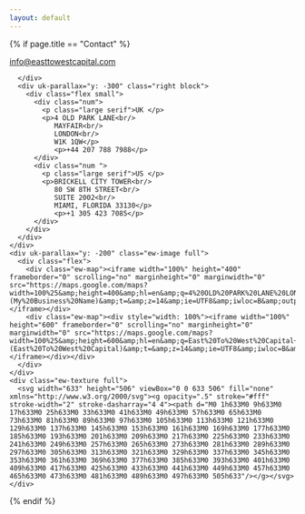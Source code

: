 ```yaml
---
layout: default
---
```


{% if page.title == "Contact" %}
<section class="ew-how">
  <div class="wrapper extra">
    <div class="text-wrapper">
      <p class="large serif">
        <a href="mailto:info@easttowestcapital.com">info@easttowestcapital.com</a>
      </p>
    </div>
  </div>
</section>
<section class="ew-where-we-work">
  <div class="wrapper">
    <div class="flex flip">
      <div class="left">

      </div>
      <div uk-parallax="y: -300" class="right block">
        <div class="flex small">
          <div class="num">
            <p class="large serif">UK </p>
            <p>4 OLD PARK LANE<br/>
               MAYFAIR<br/>
               LONDON<br/>
               W1K 1QW</p>
               <p>+44 207 788 7988</p>
          </div>
          <div class="num ">
            <p class="large serif">US </p>
            <p>BRICKELL CITY TOWER<br/>
               80 SW 8TH STREET<br/>
               SUITE 2002<br/>
               MIAMI, FLORIDA 33130</p>
               <p>+1 305 423 7085</p>
          </div>
        </div>
      </div>
    </div>
    <div uk-parallax="y: -200" class="ew-image full">
      <div class="flex">
        <div class="ew-map"><iframe width="100%" height="400" frameborder="0" scrolling="no" marginheight="0" marginwidth="0" src="https://maps.google.com/maps?width=100%25&amp;height=400&amp;hl=en&amp;q=4%20OLD%20PARK%20LANE%20LONDON%20W1K%201QW+(My%20Business%20Name)&amp;t=&amp;z=14&amp;ie=UTF8&amp;iwloc=B&amp;output=embed"></iframe></div>
        <div class="ew-map"><div style="width: 100%"><iframe width="100%" height="600" frameborder="0" scrolling="no" marginheight="0" marginwidth="0" src="https://maps.google.com/maps?width=100%25&amp;height=600&amp;hl=en&amp;q=East%20To%20West%20Capital+(East%20To%20West%20Capital)&amp;t=&amp;z=14&amp;ie=UTF8&amp;iwloc=B&amp;output=embed"></iframe></div></div>
      </div>
    </div>
    <div class="ew-texture full">
      <svg width="633" height="506" viewBox="0 0 633 506" fill="none" xmlns="http://www.w3.org/2000/svg"><g opacity=".5" stroke="#fff" stroke-width="2" stroke-dasharray="4 4"><path d="M0 1h633M0 9h633M0 17h633M0 25h633M0 33h633M0 41h633M0 49h633M0 57h633M0 65h633M0 73h633M0 81h633M0 89h633M0 97h633M0 105h633M0 113h633M0 121h633M0 129h633M0 137h633M0 145h633M0 153h633M0 161h633M0 169h633M0 177h633M0 185h633M0 193h633M0 201h633M0 209h633M0 217h633M0 225h633M0 233h633M0 241h633M0 249h633M0 257h633M0 265h633M0 273h633M0 281h633M0 289h633M0 297h633M0 305h633M0 313h633M0 321h633M0 329h633M0 337h633M0 345h633M0 353h633M0 361h633M0 369h633M0 377h633M0 385h633M0 393h633M0 401h633M0 409h633M0 417h633M0 425h633M0 433h633M0 441h633M0 449h633M0 457h633M0 465h633M0 473h633M0 481h633M0 489h633M0 497h633M0 505h633"/></g></svg>
    </div>
  </div>
</section>
<!-- <section class="ew-where-we-work">
  <div class="wrapper">
    <div class="flex">
      <div class="left">

      </div>
      <div uk-parallax="y: -300" class="right block">
        <div class="flex small">
          <div class="num full">
            <p class="large serif">US </p>
          </div>
        </div>
      </div>
    </div>
    <div uk-parallax="y: -200" class="ew-image full">
      <div style="width: 100%"><iframe width="100%" height="400" frameborder="0" scrolling="no" marginheight="0" marginwidth="0" src="https://maps.google.com/maps?width=100%25&amp;height=400&amp;hl=en&amp;q=BRICKELL%20CITY%20TOWER%2080%20SW%208TH%20STREET%20SUITE%202002%20MIAMI,%20FLORIDA%2033130+(My%20Business%20Name)&amp;t=&amp;z=14&amp;ie=UTF8&amp;iwloc=B&amp;output=embed"></iframe></div>
    </div>
    <div class="ew-texture full">
      <svg width="633" height="506" viewBox="0 0 633 506" fill="none" xmlns="http://www.w3.org/2000/svg"><g opacity=".5" stroke="#fff" stroke-width="2" stroke-dasharray="4 4"><path d="M0 1h633M0 9h633M0 17h633M0 25h633M0 33h633M0 41h633M0 49h633M0 57h633M0 65h633M0 73h633M0 81h633M0 89h633M0 97h633M0 105h633M0 113h633M0 121h633M0 129h633M0 137h633M0 145h633M0 153h633M0 161h633M0 169h633M0 177h633M0 185h633M0 193h633M0 201h633M0 209h633M0 217h633M0 225h633M0 233h633M0 241h633M0 249h633M0 257h633M0 265h633M0 273h633M0 281h633M0 289h633M0 297h633M0 305h633M0 313h633M0 321h633M0 329h633M0 337h633M0 345h633M0 353h633M0 361h633M0 369h633M0 377h633M0 385h633M0 393h633M0 401h633M0 409h633M0 417h633M0 425h633M0 433h633M0 441h633M0 449h633M0 457h633M0 465h633M0 473h633M0 481h633M0 489h633M0 497h633M0 505h633"/></g></svg>
    </div>
  </div>
</section> -->
{% endif %}
